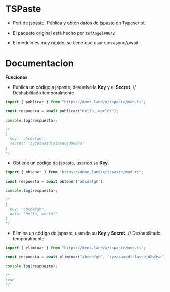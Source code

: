 # TSPaste

- Port de [jspaste](https://www.npmjs.com/package/jspaste). Pública y obtén datos de [jspaste](https://jspaste.tnfangel.repl.co/) en Typescript.

- El paquete original está hecho por `tnfAngel#8642`

- El módulo es muy rápido, se tiene que usar con async/await

# Documentacion

**Funciones**

- Publica un código a jspaste, devuelve la **Key** y el **Secret**. // Deshabilitado temporalmente

```typescript
import { publicar } from "https://deno.land/x/tspaste/mod.ts";

const respuesta = await publicar("Hello, world!");

console.log(respuesta);

/* 
{
  key: 'abcdefgh',
  secret: 'zyzasaasdtslasebjd8w9sa'
}
*/
```

- Obtiene un código de jspaste, usando su **Key**.

```typescript
import { obtener } from "https://deno.land/x/tspaste/mod.ts";

const respuesta = await obtener("abcdefgh");

console.log(respuesta);

/*
{ 
  key: "abcdefgh",
  data: "Hello, world!"
}
*/
```

- Elimina un código de jspaste, usando su **Key** y **Secret**. // Deshabilitado temporalmente

```typescript
import { eliminar } from "https://deno.land/x/tspaste/mod.ts";

const respuesta = await eliminar("abcdefgh", "zyzasaasdtslasebjd8w9sa");

console.log(respuesta);

/*
true 
*/
```
